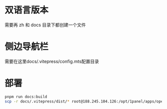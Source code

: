 # 双语言版本

需要再 zh 和 docs 目录下都创建一个文件

# 侧边导航栏

需要在这里docs/.vitepress/config.mts配置目录


# 部署

```sh
pnpm run docs:build
scp -r docs/.vitepress/dist/* root@188.245.104.126:/opt/1panel/apps/openresty/openresty/www/sites/docs.fountainhead.land/index/
```